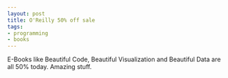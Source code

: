 ```yaml
---
layout: post
title: O'Reilly 50% off sale
tags:
- programming
- books
---
```

E-Books like Beautiful Code, Beautiful Visualization and Beautiful Data are all 50% today. Amazing stuff.
